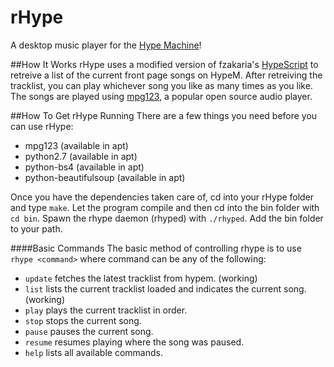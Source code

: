 # rHype
A desktop music player for the [Hype Machine](www.hypem.com)!

##How It Works
rHype uses a modified version of fzakaria's [HypeScript](https://github.com/fzakaria/HypeScript) to retreive a list of the current front page songs on HypeM. 
After retreiving the tracklist, you can play whichever song you like as many times as you like.
The songs are played using [mpg123](http://www.mpg123.de/), a popular open source audio player.

##How To Get rHype Running
There are a few things you need before you can use rHype:

  * mpg123 (available in apt)
  * python2.7 (available in apt)
  * python-bs4 (available in apt)
  * python-beautifulsoup (available in apt)

Once you have the dependencies taken care of, cd into your rHype folder and type `make`.
Let the program compile and then cd into the bin folder with `cd bin`.
Spawn the rhype daemon (rhyped) with `./rhyped`.
Add the bin folder to your path.

####Basic Commands
The basic method of controlling rhype is to use `rhype <command>` where command can be any of the following:

  * `update` fetches the latest tracklist from hypem. (working)
  * `list` lists the current tracklist loaded and indicates the current song. (working)
  * `play` plays the current tracklist in order.
  * `stop` stops the current song.
  * `pause` pauses the current song. 
  * `resume` resumes playing where the song was paused.
  * `help` lists all available commands.

